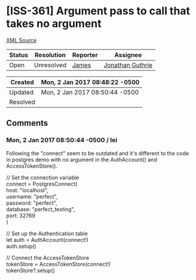 # [ISS-361] Argument pass to call that takes no argument

[XML Source](./xml/ISS-361.xml)
<p></p>





Status|Resolution|Reporter|Assignee
------|----------|--------|--------
Open|Unresolved|[James](Lei)|[Jonathan Guthrie]($jono)





Created|Mon, 2 Jan 2017 08:48:22 -0500
-------|--------------
Updated|Mon, 2 Jan 2017 08:50:44 -0500
Resolved|


## Comments




### Mon, 2 Jan 2017 08:50:44 -0500 / lei 

<p><p>Following the "connect" seem to be outdated and it's different to the code in postgres demo with no argument in the AuthAccount() and AccessTokenStore().</p>

<p>// Set the connection variable<br/>
connect = PostgresConnect(<br/>
    host: "localhost",<br/>
    username: "perfect",<br/>
    password: "perfect",<br/>
    database: "perfect_testing",<br/>
    port: 32769<br/>
)</p>

<p>// Set up the Authentication table<br/>
let auth = AuthAccount(connect!)<br/>
auth.setup()</p>

<p>// Connect the AccessTokenStore<br/>
tokenStore = AccessTokenStore(connect!)<br/>
tokenStore?.setup()</p></p>



